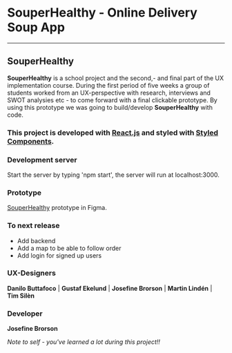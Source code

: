# SouperHealthy - Online Delivery Soup App
***
## SouperHealthy
**SouperHealthy** is a school project and the second,- and final part of the UX implementation course. During the first period of five weeks a group of students worked from an UX-perspective with research, interviews and SWOT analysies etc - to come forward with a final clickable prototype. 
By using this prototype we was going to build/develop **SouperHealthy** with code. 
### This project is developed with [React.js](https://reactjs.org/docs/getting-started.html) and styled with [Styled Components](https://styled-components.com/).
### Development server 
Start the server by typing 'npm start', the server will run at localhost:3000.
### Prototype 
[SouperHealthy](https://www.figma.com/file/fnJMttumMt8u1YKbhGxVOD/Souper-Healthy?node-id=0%3A1) prototype in Figma.
### To next release
 - Add backend 
 - Add a map to be able to follow order
 - Add login for signed up users
### UX-Designers
**Danilo Buttafoco** | **Gustaf Ekelund** | **Josefine Brorson** | **Martin Lindén** | **Tim Silèn**
### Developer
**Josefine Brorson**

_Note to self - you've learned a lot during this project!!_
